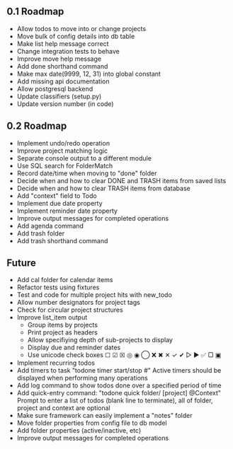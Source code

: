 
0.1 Roadmap
-----------
- Allow todos to move into or change projects
- Move bulk of config details into db table
- Make list help message correct
- Change integration tests to behave
- Improve move help message
- Add done shorthand command
- Make max date(9999, 12, 31) into global constant
- Add missing api documentation
- Allow postgresql backend
- Update classifiers (setup.py)
- Update version number (in code)

0.2 Roadmap
-----------
- Implement undo/redo operation
- Improve project matching logic
- Separate console output to a different module
- Use SQL search for FolderMatch
- Record date/time when moving to "done" folder
- Decide when and how to clear DONE and TRASH items from saved lists
- Decide when and how to clear TRASH items from database
- Add "context" field to Todo
- Implement due date property
- Implement reminder date property
- Improve output messages for completed operations
- Add agenda command
- Add trash folder
- Add trash shorthand command

Future
------
- Add cal folder for calendar items
- Refactor tests using fixtures
- Test and code for multiple project hits with new_todo
- Allow number designators for project tags
- Check for circular project structures
- Improve list_item output
  * Group items by projects
  * Print project as headers
  * Allow specifiying depth of sub-projects to display
  * Display due and reminder dates
  * Use unicode check boxes ☐ ☑ ☒ ◎ ◉  ◯ ❌ ✖ ✕ ✓ ✔  ▷ ► ✅  ▢ ▣
- Implement recurring todos
- Add timers to task "todone timer start/stop #"
  Active timers should be displayed when performing many operations
- Add log command to show todos done over a specified period of time
- Add quick-entry command: "todone quick folder/ [project] @Context"
  Prompt to enter a list of todos (blank line to terminate),
  all of folder, project and context are optional
- Make sure framework can easily implement a "notes" folder
- Move folder properties from config file to db model
- Add folder properties (active/inactive, etc)
- Improve output messages for completed operations
